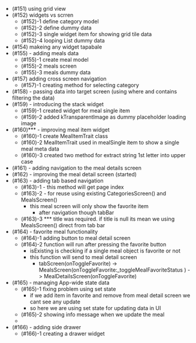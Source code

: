 - (#151) using grid view
- (#152) widgets vs scrren
  - (#152)-1 define category model
  - (#152)-2 define dummy data
  - (#152)-3 single widget item for showing grid tile data
  - (#152)-4 looping List dummy data
- (#154) makeing any widget tapabale
- (#155) - adding meals data
  - (#155)-1 create meal model
  - (#155)-2 meals screen
  - (#155)-3 meals dummy data
- (#157) adding cross screen navigation
  - (#157)-1 creating method for selecting category
- (#158) - passing data into target screen (using where and contains filtering the data)
- (#159) - introducing the stack widget
  - (#159)-1 created widget for meal single item
  - (#159)-2 added kTransparentImage as dummy placeholder loading image
- (#160)*** - improving meal item widget
  - (#160)-1 create MealItemTrait class
  - (#160)-2 MealItemTrait used in mealSingle item to show a single meal meta data
  - (#160)-3 created two method for extract string 1st letter into upper case
- (#161) - adding navigation to the meal details screen
- (#162) - improving the meal detail screen (started)
- (#163) - adding tab based navigation
  - (#163)-1 - this method will get page index
  - (#163)-2 - for reuse using existing CategoriesScreen() and MealsScreen()
    - this meal screen will only show the favorite item
      - after navigation though tabBar 
  - (#163)-3 *** title was required. if title is null its mean we using MealsScreen() direct from tab bar
- (#164) - favorite meal functionality
  - (#164)-1 adding button to meal detail screen
  - (#164)-2 function will run after pressing the favorite button
    - isExisting is checking if a single meal object is favorite or not
    - this function will send to meal detail screen 
      - tabScreen(onToggleFavorite) -> MealsScreen(onToggleFavorite:_toggleMealFavoriteStatus ) -> MealDetailsScreen(onToggleFavorite)
- (#165) - managing App-wide state data
  - (#165)-1 fixing problem using set state
    - if we add item in favorite and remove from meal detail screen we cant see any update
    - so here we are using set state for updating data in UI
  - (#165)-2 showing info message when we update the meal
  - 
- (#166) - adding side drawer
  - (#166)-1 creating a drawer widget